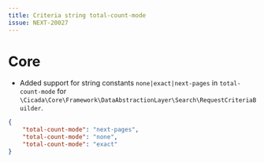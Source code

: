 ```yaml
---
title: Criteria string total-count-mode
issue: NEXT-20027
---
```


# Core
* Added support for string constants `none|exact|next-pages` in `total-count-mode` for `\Cicada\Core\Framework\DataAbstractionLayer\Search\RequestCriteriaBuilder`.

```json
{
    "total-count-mode": "next-pages",
    "total-count-mode": "none",
    "total-count-mode": "exact"
}
```
